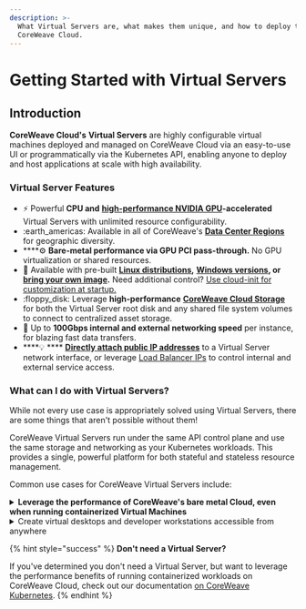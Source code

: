 ```yaml
---
description: >-
  What Virtual Servers are, what makes them unique, and how to deploy them onto
  CoreWeave Cloud.
---
```


# Getting Started with Virtual Servers

## Introduction

**CoreWeave Cloud's** **Virtual Servers** are highly configurable virtual machines deployed and managed on CoreWeave Cloud via an easy-to-use UI or programmatically via the Kubernetes API, enabling anyone to deploy and host applications at scale with high availability.

### Virtual Server Features

* :zap: Powerful **CPU and** [**high-performance NVIDIA GPU**](https://www.coreweave.com/pricing)**-accelerated** Virtual Servers with unlimited resource configurability.
* :earth\_americas: Available in all of CoreWeave's [**Data Center Regions**](../docs/data-center-regions.md) for geographic diversity.
* ****:gear: **Bare-metal performance via GPU PCI pass-through.** No GPU virtualization or shared resources.
* :minidisc: Available with pre-built [**Linux distributions**](https://docs.coreweave.com/virtual-servers/coreweave-system-images/linux-images)**,** [**Windows versions**](https://docs.coreweave.com/virtual-servers/coreweave-system-images/windows-images)**, or** [**bring your own image**](../docs/virtual-servers/root-disk-lifecycle-management/importing-a-qcow2-image.md)**.** Need additional control? [Use cloud-init for customization at startup.](https://docs.coreweave.com/virtual-servers/coreweave-system-images/linux-images)
* :floppy\_disk: Leverage **high-performance** [**CoreWeave Cloud Storage**](../coreweave-kubernetes/storage.md) for both the Virtual Server root disk and any shared file system volumes to connect to centralized asset storage.
* :rocket: Up to **100Gbps internal and external networking speed** per instance, for blazing fast data transfers.
* ****:bulb: **** [**Directly attach public IP addresses**](https://docs.coreweave.com/coreweave-kubernetes/networking) to a Virtual Server network interface, or leverage [Load Balancer IPs](https://docs.coreweave.com/coreweave-kubernetes/networking) to control internal and external service access.

### What can I do with Virtual Servers?

While not every use case is appropriately solved using Virtual Servers, there are some things that aren't possible without them!

CoreWeave Virtual Servers run under the same API control plane and use the same storage and networking as your Kubernetes workloads. This provides a single, powerful platform for both stateful and stateless resource management.

Common use cases for CoreWeave Virtual Servers include:

<details>

<summary><strong>Leverage the performance of CoreWeave's bare metal Cloud, even when running containerized Virtual Machines</strong></summary>

CoreWeave Virtual Servers provide all the isolation and control benefits that come with running a workload on a real server. Leveraging GPU PCI pass-through **** means no GPU virtualization or shared resources on Virtual Servers.

</details>

<details>

<summary>Create virtual desktops and developer workstations accessible from anywhere</summary>

Virtual Servers can be deployed with **virtual desktop environments**, providing developer workstations running Linux or Windows. Using applications like [Parsec](https://parsec.app/) for Windows machines and [Teradici](https://www.teradici.com/) for Linux, developers can log in to their workstations to access their work from anywhere!

</details>

{% hint style="success" %}
**Don't need a Virtual Server?**

If you've determined you don't need a Virtual Server, but want to leverage the performance benefits of running containerized workloads on CoreWeave Cloud, check out our documentation [on CoreWeave Kubernetes](broken-reference).
{% endhint %}
